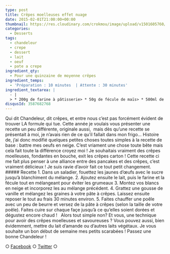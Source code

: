 ```yaml
---
type: post
title: Crêpes moelleuses effet nuage
date: 2015-02-01T21:00:00+00:00
thumbnail: https://res.cloudinary.com/crokmou/image/upload/v1501605760/crepe-nuage-chandeleur-recette-blog-culinaire-crokmou-73x110_ugpuzj.jpg
categories: 
  - Desserts
tags: 
  - chandeleur
  - crepe
  - dessert
  - lait
  - oeuf
  - pate a crepe
ingredient_qty: 
  - Pour une quinzaine de moyenne crêpes
ingredient_temps: 
  - 'Préparation : 10 minutes  | Attente : 30 minutes'
ingredient_textarea: |
  - |
  > * 200g de farine à pâtisserie> * 50g de fécule de maïs> * 500ml de lait> * 4 oeufs> * 50g de sucre> * 1 gousse de vanille
disqusId: 3587682768
---
```


Qui dit Chandeleur, dit crêpes, et entre nous c’est pas forcément évident de trouver LA formule qui tue. Cette année je voulais vous présenter une recette un peu différente, originale aussi,  mais dès qu’une recette se présentait à moi, je n’avais rien de ce qu’il fallait dans mon frigo… Histoire de, j’ai donc modifié quelques petites choses toutes simples à la recette de base : battre mes oeufs en neige. C’est vriament une chose toute bête mais cela fait toute la différence croyez moi ! Je souhaitais vraiment des crêpes moelleuses, fondantes en bouche, exit les crêpes carton ! Cette recette ci me fait plus penser à une alliance entre des pancakes et des crêpes, c’est vraiment délicieux ! Je suis ravie d’avoir fait ce tout petit changement.   ##### Recette 1\. Dans un saladier, fouettez les jaunes d’œufs avec le sucre jusqu’à blanchiment du mélange. 2\. Ajoutez ensuite le lait, puis le farine et la fécule tout en mélangeant pour éviter les grumeaux 3\. Montez vos blancs en neige et incorporez les au mélange précédent. 4\. Grattez une gousse de vanille et mélangez les graines à votre pâte à crêpes. Laissez ensuite reposer le tout au frais 30 minutes environ. 5\. Faites chauffer une poêle avec un peu de beurre et versez de la pâte à crêpes (selon la taille de votre poêle). Faites cuire sur chaque façe jusqu’à ce qu’elles soient dorées et dégustez encore chaud !   Alors tout simple non? Et vous, une technique pour avoir des crêpes moelleuses et savoureuses ? Vous pouvez aussi, bien évidemment, mettre du lait d’amande ou d’autres laits végétaux. Je vous souhaite un bon début de semaine mes petits scarabées ! Passez une bonne Chandeleur !

○ [Facebook](https://www.facebook.com/crokmou.blog) ○ [Twitter](https://twitter.com/Crokmou) ○